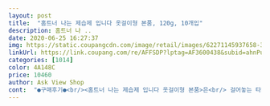 ```yaml
---
layout: post 
title:  "홈트너 나는 제습제 입니다 옷걸이형 본품, 120g, 10개입" 
description: 홈트너 나 ..
date: 2020-06-25 16:27:37 
img: https://static.coupangcdn.com/image/retail/images/62271145937658-3a5481c0-50ff-4562-84f0-03681d66eda2.jpg 
linkUrl: https://link.coupang.com/re/AFFSDP?lptag=AF3600438&subid=ahnPublicAsk&pageKey=28916341&itemId=110755419&vendorItemId=3216822160&traceid=V0-113-4d65d051e26b759e 
categories: [1014] 
color: 4A148C 
price: 10460 
author: Ask View Shop 
cont:  "●구매후기●<br/><홈트너 나는 제습제 입니다 옷걸이형 본품>은<br/> 걸어놓는 타입이라 공간을 차지하지 않고,<br/> 사용 후 뒷처리 또한 간편하다는 것입니다.<br/><br/> 습기가 물로 되어 모인것을 내 눈으로 확인할 수 있고,<br/>120g, 250g 두 가지 종류가 있는데<br/>120g이라 옷장에 앞뒤 2개씩 걸면서 생각해보면<br/>2019.<br/>06부터 오늘까지 그냥 걸어뒀는데<br/>2019.<br/>07.<br/>11<br/>2020.<br/>03.<br/>03<br/><br/><br/>●●●<br/>걸어놓기엔 넘 큰것 보다는  120g이 적당한것 같기도 하구요<br/>교체하는게 맞는것 같습니다.<br/><br/>그 동안 일시품절이라 구입을 못한 것도 있고<br/>그래도 250g은 옷장에 하나만 넣음 되는데<br/>그래서 저도 얼마 전까지만 해도 물먹는  등의<br/>그러면 완전 뽀송해지겠져?<br/>그리고 그냥 플라스틱 통에 들어 있는 제품보다는 걸어서 두는 편이 얼마나 잘 빨아들였나 알 수 있을 것같아서 요 제품으로 구매했고 옷장이나 방 곳곳에 걸어둘 수 있어서 너무 좋아요.<br/> 그런데 혹시 물이 다 차면 떨어지지는 않을까 하는 걱정이 조금은 있네요... <br/><br/>그리고 옷방냄새도 장난아니라 습해서 삿는데 하루만에 물맺힌거.<br/>.<br/> 얼마나 습하면 지금2일차인데 물이 너무 많이 고임<br/>꾹꾹도하거 아이거 장마면 옷 덜마른거 입는 느낌이겠다<br/>넘어뜨릴까봐 신경쓰이곤 했었는데<br/>늘 옷장 문을 닫아두니 옷장 안엔<br/>대신 방이 좀 뽀송해지거 저거 한강되면 또 주문하려구요<br/>두번사세요 열번사세요<br/>드디어 구입했습니다.<br/><br/>또 한편으론 250g 품절이 풀리면 큰걸 사서 걸어놓고<br/>마지막 2컷의 사진으로 업데이트 했습니다.<br/><br/>물도 더 이상 안생기는게 아닌가 싶어요.<br/><br/>물먹는ㅎㅁ 사려다가 이거 평보고 삿는데 물맺히는거 보고<br/>물이 제법 모였어요.<br/><br/>받아보니 옷장에 넣기엔 120g도 그리 작지 않아요.<br/><br/>방에 습기가 너무 심해서 구매했습니다.<br/> 배송은 역시 빨랐구요.<br/> 오자마자 바로 뜯어서 방 곳곳에 옷장에 몇개 넣어뒀습니다.<br/><br/>사용해본 결과 6개월이 지나면<br/>상품평이 좋은 제품이라서 믿고 구매했습니다.<br/> 습기가 많은 제 방을 뽀송뽀송하게 만들어주면 좋겠어요ㅠㅠㅠㅠ 다 써보고 좋으면 또 재구매할게요효과가 좋기를<br/>세워둘 장소가 마땅치 않을 때도 있고<br/>습기가 차기 마련인데 이런 습기가 옷장 안의<br/>알갱이가 뭉그러지면<br/>약 한달이 지났네요.<br/><br/>어느정도 물이 생기면 더 이상은 늘지 않나봅니다.<br/><br/>오늘 꺼내본 이 제품의 모습은<br/>오래 되니까 제품 윗쪽의 하얀 알갱이가 뭉그러지는데<br/>옷걸이형 제습제의 장점은<br/>옷장 안에 물통(?)이 걸려있는 것을 보고<br/>옷장에 제습제가 정말 필요하구나 하고 느끼지요.<br/><br/>옷장이 아니면 꼭 걸어놓지 않아도 상관 없을 것 같아서요.<br/><br/>용량은 필요에 따라 선택하면 될 것 같습니다^^<br/>우연한 기회에 동생네 집에 갔다가<br/>이거 사용해보고 너무 만족해서<br/>이제 장마도 앞두고 있고 옷장 안의 습기는 잡아줘야죠<br/>일단 첫 느낌은 생각보다 크기가 크네? 였습니다.<br/> 개별 포장이 되어서 왔는데 제 손이 큰 편인데도 손바닥의 1.<br/>5배 수준? 의 크기였어요.<br/> 그리고 제품을 펼쳤을때는 그 2배 였구요.<br/>.<br/> 그래도 그 알갱이?라고 하나요.<br/> 그건 넉넉히 들어 가 있어서 꽤 오래 사용할 것 같은 느낌이 들었습니다.<br/><br/>작은건 서랍장 안에 넣어놓을까도 생각 중이예요.<br/><br/>장마 전후로 제습제는 꼭 필요한데<br/>재구입하려 할 때마다 품절이라 못했는데<br/>저는 250g 이 일시품절이라 120g 10개를 선택했는데<br/>저는 이제품이 거의 끝까지 물이 차는줄 알고<br/>저도 사용해 본 뒤 좋다고 생각되어 재구매합니다.<br/><br/>제습기 안사고 이걸로 옷방 뽕뽑으려구요<br/>좀 더 물이 차는줄 알고 + 게을러서 계속 그냥 걸어두었는데<br/>좀벌레나 안좋은 냄새의 원인이 된다고 하더라구요.<br/><br/>진짜옷방에 환기시켜도 습해서 들어가면 한증막인거임<br/>특히 습기가 모여 물로 점점 차는 모습을 보면 정말 신기하고<br/>플라스틱 통에 들어있는 제습제를 썼었는데요,<br/>" 
---
```

